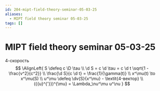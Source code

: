 ```yaml
---
id: 204-mipt-field-theory-seminar-05-03-25
aliases:
  - MIPT field theory seminar 05-03-25
tags: []
---
```


# MIPT field theory seminar 05-03-25
4-скорость
$$
\AlignLeft{
S \defeq c \D \tau \\
\d S = c \d \tau = c \d t \sqrt{1 - \frac{v^2}{c^2}} \\
\frac{\d S}{c \d t} = \frac{1}{\gamma(t)} \\
x^\mu(t) \to x^\mu(S) \\
u^\mu \defeq \dv{S}{x^\mu} - \textit{4-вектор} \\
({{u}^{'}})^{\mu} = \Lambda_\nu^\mu u^\nu
}
$$
